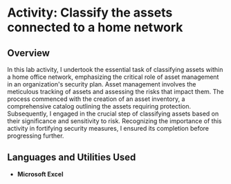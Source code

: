<h1>Activity: Classify the assets connected to a home network</h1>

<h2>Overview</h2>
In this lab activity, I undertook the essential task of classifying assets within a home office network, emphasizing the critical role of asset management in an organization's security plan. Asset management involves the meticulous tracking of assets and assessing the risks that impact them. The process commenced with the creation of an asset inventory, a comprehensive catalog outlining the assets requiring protection. Subsequently, I engaged in the crucial step of classifying assets based on their significance and sensitivity to risk. Recognizing the importance of this activity in fortifying security measures, I ensured its completion before progressing further. 
<br />


<h2>Languages and Utilities Used</h2>

- <b>Microsoft Excel</b> 

